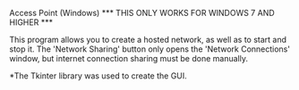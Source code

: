 Access Point (Windows)
*** THIS ONLY WORKS FOR WINDOWS 7 AND HIGHER ***

This program allows you to create a hosted network,
as well as to start and stop it.
The 'Network Sharing' button only opens the 'Network Connections' window,
but internet connection sharing must be done manually.

*The Tkinter library was used to create the GUI.
